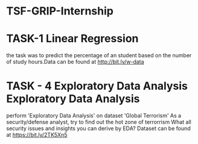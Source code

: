 # TSF-GRIP-Internship
# TASK-1 Linear Regression
the task was to predict the percentage of an student based on the number of study hours.Data can be found at http://bit.ly/w-data
# TASK - 4 Exploratory Data Analysis Exploratory Data Analysis
perform 'Exploratory Data Analysis' on dataset 'Global Terrorism'
As a security/defense analyst, try to find out the hot zone of terrorrism
What all security issues and insights you can derive by EDA?
Dataset can be found at https://bit.ly/2TK5Xn5
